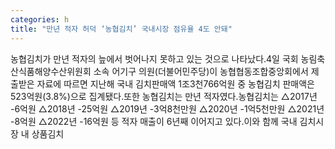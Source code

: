 ```yaml
---
categories: h
title: "만년 적자 허덕 ‘농협김치’ 국내시장 점유율 4도 안돼"
---
```

농협김치가 만년 적자의 늪에서 벗어나지 못하고 있는 것으로 나타났다.4일 국회 농림축산식품해양수산위원회 소속 어기구 의원(더불어민주당)이 농협협동조합중앙회에서 제출받은 자료에 따르면 지난해 국내 김치판매액 1조3천766억원 중 농협김치 판매액은 523억원(3.8%)으로 집계됐다.또한 농협김치는 만년 적자였다.농협김치는 △2017년 -6억원 △2018년 -25억원 △2019년 -3억8천만원 △2020년 -1억5천만원 △2021년 -8억원 △2022년 -16억원 등 적자 매출이 6년째 이어지고 있다.이와 함께 국내 김치시장 내 상품김치